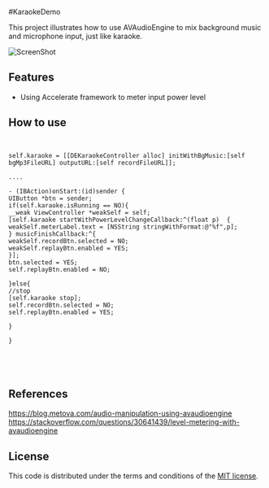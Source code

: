 #KaraokeDemo


This project illustrates how to use AVAudioEngine to mix background music and microphone input, just like karaoke.

![ScreenShot](https://raw.github.com/JagieChen/KaraokeDemo/master/KaraokeDemo/snapshot.jpg)





## Features

* Using Accelerate framework to meter input power level

## How to use
<pre><code>

self.karaoke = [[DEKaraokeController alloc] initWithBgMusic:[self bgMp3FileURL] outputURL:[self recordFileURL]];
 
....

- (IBAction)onStart:(id)sender {
UIButton *btn = sender;
if(self.karaoke.isRunning == NO){
__weak ViewController *weakSelf = self;
[self.karaoke startWithPowerLevelChangeCallback:^(float p)  {
weakSelf.meterLabel.text = [NSString stringWithFormat:@"%f",p];
} musicFinishCallback:^{
weakSelf.recordBtn.selected = NO;
weakSelf.replayBtn.enabled = YES;
}];
btn.selected = YES;
self.replayBtn.enabled = NO;

}else{
//stop
[self.karaoke stop];
self.recordBtn.selected = NO;
self.replayBtn.enabled = YES;

}

}




</code></pre>

## References
https://blog.metova.com/audio-manipulation-using-avaudioengine
https://stackoverflow.com/questions/30641439/level-metering-with-avaudioengine

## License

This code is distributed under the terms and conditions of the [MIT license](LICENSE).


 
  
